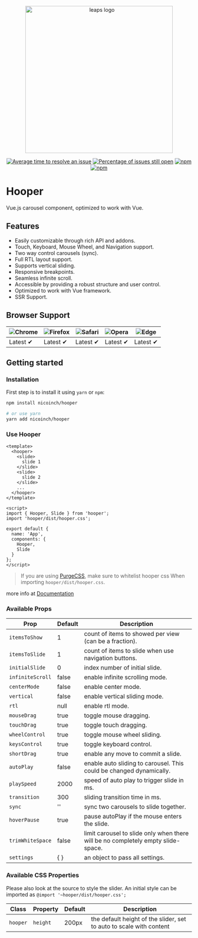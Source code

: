 <p align="center">
  <a href="https://baianat.github.io/hooper/" target="_blank">
    <img width="400" alt="leaps logo" src="https://github.com/baianat/hooper/blob/master/hooper.svg">
  </a>
</p>

<p align="center">
  <a href="http://isitmaintained.com/project/baianat/hooper"><img src="http://isitmaintained.com/badge/resolution/baianat/hooper.svg" alt="Average time to resolve an issue"/></a>
  <a href="http://isitmaintained.com/project/baianat/hooper"><img src="http://isitmaintained.com/badge/open/baianat/hooper.svg" alt="Percentage of issues still open"/></a>
  <a href="https://npm-stat.com/charts.html?package=hooper"><img src="https://img.shields.io/npm/dm/hooper.svg" alt="npm"/></a>
  <a href="https://www.npmjs.com/package/hooper"><img src="https://img.shields.io/npm/v/hooper.svg" alt="npm"/></a>
</p>

# Hooper

Vue.js carousel component, optimized to work with Vue.

## Features

- Easily customizable through rich API and addons.
- Touch, Keyboard, Mouse Wheel, and Navigation support.
- Two way control carousels (sync).
- Full RTL layout support.
- Supports vertical sliding.
- Responsive breakpoints.
- Seamless infinite scroll.
- Accessible by providing a robust structure and user control.
- Optimized to work with Vue framework.
- SSR Support.

## Browser Support

| ![Chrome](https://raw.github.com/alrra/browser-logos/master/src/chrome/chrome_48x48.png) | ![Firefox](https://raw.github.com/alrra/browser-logos/master/src/firefox/firefox_48x48.png) | ![Safari](https://raw.github.com/alrra/browser-logos/master/src/safari/safari_48x48.png) | ![Opera](https://raw.github.com/alrra/browser-logos/master/src/opera/opera_48x48.png) | ![Edge](https://raw.github.com/alrra/browser-logos/master/src/edge/edge_48x48.png) |
| ---------------------------------------------------------------------------------------- | ------------------------------------------------------------------------------------------- | ---------------------------------------------------------------------------------------- | ------------------------------------------------------------------------------------- | ---------------------------------------------------------------------------------- |
| Latest ✔                                                                                 | Latest ✔                                                                                    | Latest ✔                                                                                 | Latest ✔                                                                              | Latest ✔                                                                           |

## Getting started

### Installation

First step is to install it using `yarn` or `npm`:

```bash
npm install nicoinch/hooper

# or use yarn
yarn add nicoinch/hooper
```

### Use Hooper

```vue
<template>
  <hooper>
    <slide>
      slide 1
    </slide>
    <slide>
      slide 2
    </slide>
    ...
  </hooper>
</template>

<script>
import { Hooper, Slide } from 'hooper';
import 'hooper/dist/hooper.css';

export default {
  name: 'App',
  components: {
    Hooper,
    Slide
  }
};
</script>
```

> If you are using [PurgeCSS](https://www.purgecss.com/), make sure to whitelist hooper css When importing `hooper/dist/hooper.css`.

more info at [Documentation](https://baianat.github.io/hooper/)

### Available Props

| Prop             | Default | Description                                                                      |
| ---------------- | ------- | -------------------------------------------------------------------------------- |
| `itemsToShow`    | 1       | count of items to showed per view (can be a fraction).                           |
| `itemsToSlide`   | 1       | count of items to slide when use navigation buttons.                             |
| `initialSlide`   | 0       | index number of initial slide.                                                   |
| `infiniteScroll` | false   | enable infinite scrolling mode.                                                  |
| `centerMode`     | false   | enable center mode.                                                              |
| `vertical`       | false   | enable vertical sliding mode.                                                    |
| `rtl`            | null    | enable rtl mode.                                                                 |
| `mouseDrag`      | true    | toggle mouse dragging.                                                           |
| `touchDrag`      | true    | toggle touch dragging.                                                           |
| `wheelControl`   | true    | toggle mouse wheel sliding.                                                      |
| `keysControl`    | true    | toggle keyboard control.                                                         |
| `shortDrag`      | true    | enable any move to commit a slide.                                               |
| `autoPlay`       | false   | enable auto sliding to carousel. This could be changed dynamically.              |
| `playSpeed`      | 2000    | speed of auto play to trigger slide in ms.                                       |
| `transition`     | 300     | sliding transition time in ms.                                                   |
| `sync`           | ''      | sync two carousels to slide together.                                            |
| `hoverPause`     | true    | pause autoPlay if the mouse enters the slide.                                    |
| `trimWhiteSpace` | false   | limit carousel to slide only when there will be no completely empty slide-space. |
| `settings`       | { }     | an object to pass all settings.                                                  |

### Available CSS Properties

Please also look at the source to style the slider. An initial style can be imported as
`@import '~hooper/dist/hooper.css';`

| Class    | Property | Default | Description                                                         |
| -------- | -------- | ------- | ------------------------------------------------------------------- |
| `hooper` | `height` | 200px   | the default height of the slider, set to auto to scale with content |
